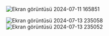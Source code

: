 ![Ekran görüntüsü 2024-07-11 165851](https://github.com/grbzemir/React18js/assets/125201557/af8c29b1-5430-437a-89e9-5570ea21058f)

![Ekran görüntüsü 2024-07-13 235058](https://github.com/user-attachments/assets/f5daf693-dac8-4925-864f-c0b408e8aed5)
![Ekran görüntüsü 2024-07-13 235052](https://github.com/user-attachments/assets/cf969f86-d210-489d-97e8-0e9e678b60bf)
